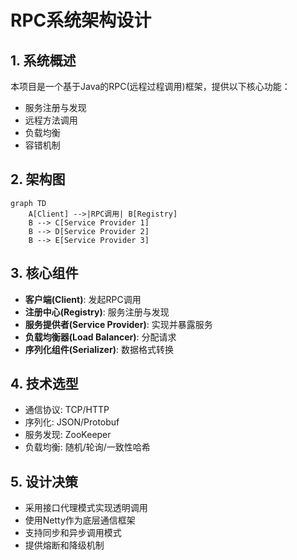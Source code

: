 # RPC系统架构设计

## 1. 系统概述
本项目是一个基于Java的RPC(远程过程调用)框架，提供以下核心功能：
- 服务注册与发现
- 远程方法调用
- 负载均衡
- 容错机制

## 2. 架构图
```mermaid
graph TD
    A[Client] -->|RPC调用| B[Registry]
    B --> C[Service Provider 1]
    B --> D[Service Provider 2]
    B --> E[Service Provider 3]
```

## 3. 核心组件
- **客户端(Client)**: 发起RPC调用
- **注册中心(Registry)**: 服务注册与发现
- **服务提供者(Service Provider)**: 实现并暴露服务
- **负载均衡器(Load Balancer)**: 分配请求
- **序列化组件(Serializer)**: 数据格式转换

## 4. 技术选型
- 通信协议: TCP/HTTP
- 序列化: JSON/Protobuf
- 服务发现: ZooKeeper
- 负载均衡: 随机/轮询/一致性哈希

## 5. 设计决策
- 采用接口代理模式实现透明调用
- 使用Netty作为底层通信框架
- 支持同步和异步调用模式
- 提供熔断和降级机制
